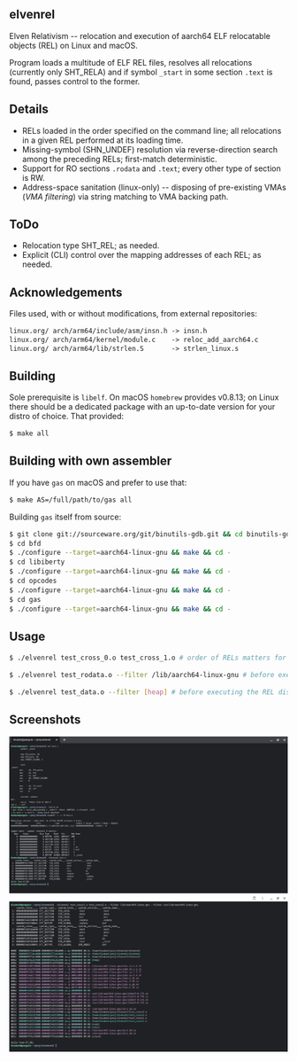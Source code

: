 ## elvenrel

Elven Relativism -- relocation and execution of aarch64 ELF relocatable objects (REL) on Linux and macOS.

Program loads a multitude of ELF REL files, resolves all relocations (currently only SHT_RELA) and if symbol `_start` in some section `.text` is found, passes control to the former.

## Details

* RELs loaded in the order specified on the command line; all relocations in a given REL performed at its loading time.
* Missing-symbol (SHN_UNDEF) resolution via reverse-direction search among the preceding RELs; first-match deterministic.
* Support for RO sections `.rodata` and `.text`; every other type of section is RW.
* Address-space sanitation (linux-only) -- disposing of pre-existing VMAs (*VMA filtering*) via string matching to VMA backing path.

## ToDo

* Relocation type SHT_REL; as needed.
* Explicit (CLI) control over the mapping addresses of each REL; as needed.

## Acknowledgements

Files used, with or without modifications, from external repositories:

	linux.org/ arch/arm64/include/asm/insn.h -> insn.h
	linux.org/ arch/arm64/kernel/module.c    -> reloc_add_aarch64.c
	linux.org/ arch/arm64/lib/strlen.S       -> strlen_linux.s

## Building

Sole prerequisite is `libelf`. On macOS `homebrew` provides v0.8.13; on Linux there should be a dedicated package with an up-to-date version for your distro of choice. That provided:

```sh
$ make all
```

## Building with own assembler

If you have `gas` on macOS and prefer to use that:

```sh
$ make AS=/full/path/to/gas all
```

Building `gas` itself from source:

```sh
$ git clone git://sourceware.org/git/binutils-gdb.git && cd binutils-gdb
$ cd bfd
$ ./configure --target=aarch64-linux-gnu && make && cd -
$ cd libiberty
$ ./configure --target=aarch64-linux-gnu && make && cd -
$ cd opcodes
$ ./configure --target=aarch64-linux-gnu && make && cd -
$ cd gas
$ ./configure --target=aarch64-linux-gnu && make && cd -
```

## Usage

```sh
$ ./elvenrel test_cross_0.o test_cross_1.o # order of RELs matters for symbol resolution; undefined symbols in later RELs are sought in earlier RELs
```
```sh
$ ./elvenrel test_rodata.o --filter /lib/aarch64-linux-gnu # before executing the REL dispose of VMAs from file mappings containing /lib/aarch64-linux-gnu in the path
```
```sh
$ ./elvenrel test_data.o --filter [heap] # before executing the REL dispose of the VMA designated as `[heap]`, i.e. the process heap
```

## Screenshots

![hello_sample](image/screenshot000.png "hello sample")
![vma_sample](image/screenshot001.png "vma sample")
